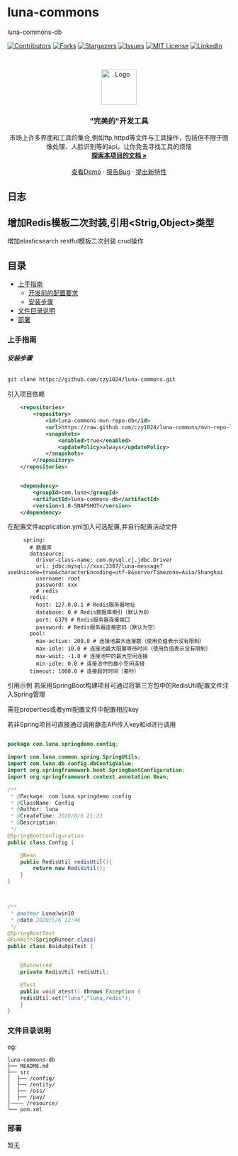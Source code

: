 

# luna-commons

luna-commons-db

<!-- PROJECT SHIELDS -->

[![Contributors][contributors-shield]][contributors-url]
[![Forks][forks-shield]][forks-url]
[![Stargazers][stars-shield]][stars-url]
[![Issues][issues-shield]][issues-url]
[![MIT License][license-shield]][license-url]
[![LinkedIn][linkedin-shield]][linkedin-url]

<!-- PROJECT LOGO -->
<br />

<p align="center">
  <a href="https://github.com/czy1024/luna-commons/">
    <img src="https://i.loli.net/2020/07/28/5MzIVArBZyp8NgX.png" alt="Logo" width="80" height="80">
  </a>

  <h3 align="center">"完美的"开发工具</h3>
  <p align="center">
    市场上许多界面和工具的集合,例如ftp,httpd等文件与工具操作，包括但不限于图像处理、人脸识别等的api。让你免去寻找工具的烦恼
    <br />
    <a href="https://github.com/czy1024/luna-commons"><strong>探索本项目的文档 »</strong></a>
    <br />
    <br />
    <a href="">查看Demo</a>
    ·
    <a href="">报告Bug</a>
    ·
    <a href="https://github.com/czy1024/luna-commons/issues">提出新特性</a>
  </p>

</p>

## 日志
增加Redis模板二次封装,引用<Strig,Object>类型
   - 
增加elasticsearch restful模板二次封装 crud操作


## 目录

- [上手指南](#上手指南)
  - [开发前的配置要求](#开发前的配置要求)
  - [安装步骤](#安装步骤)
- [文件目录说明](#文件目录说明)
- [部署](#部署)


### 上手指南


###### **安装步骤**


```sh
git clone https://github.com/czy1024/luna-commons.git
```

引入项目依赖

```xml
    <repositories>
        <repository>
            <id>luna-commons-mvn-repo-db</id>
            <url>https://raw.github.com/czy1024/luna-commons/mvn-repo-luna-commons-db/</url>
            <snapshots>
                <enabled>true</enabled>
                <updatePolicy>always</updatePolicy>
            </snapshots>
        </repository>
    </repositories>


    <dependency>
        <groupId>com.luna</groupId>
        <artifactId>luna-commons-db</artifactId>
        <version>1.0-SNAPSHOT</version>
    </dependency>
```
在配置文件application.yml加入可选配置,并自行配置活动文件

```text
     spring:
       # 数据库
       datasource:
         driver-class-name: com.mysql.cj.jdbc.Driver
         url: jdbc:mysql://xxx:3307/luna-message?useUnicode=true&characterEncoding=utf-8&serverTimezone=Asia/Shanghai
         username: root
         password: xxx
         # redis
       redis:
         host: 127.0.0.1 # Redis服务器地址
         database: 0 # Redis数据库索引（默认为0）
         port: 6379 # Redis服务器连接端口
         password: # Redis服务器连接密码（默认为空）
       pool:
         max-active: 200.0 # 连接池最大连接数（使用负值表示没有限制）
         max-idle: 10.0 # 连接池最大阻塞等待时间（使用负值表示没有限制）
         max-wait: -1.0 # 连接池中的最大空闲连接
         min-idle: 0.0 # 连接池中的最小空闲连接
       timeout: 1000.0 # 连接超时时间（毫秒）

```

引用示例
若采用SpringBoot构建项目可通过将第三方包中的RedisUtil配置文件注入Spring管理

需在properties或者yml配置文件中配置相应key

若非Spring项目可直接通过调用静态APi传入key和id进行调用

```java

package com.luna.springdemo.config;

import com.luna.common.spring.SpringUtils;
import com.luna.db.config.dbConfigValue;
import org.springframework.boot.SpringBootConfiguration;
import org.springframework.context.annotation.Bean;

/**
 * @Package: com.luna.springdemo.config
 * @ClassName: Config
 * @Author: luna
 * @CreateTime: 2020/8/6 21:23
 * @Description:
 */
@SpringBootConfiguration
public class Config {

    @Bean
    public RedisUtil redisUtil(){
        return new RedisUtil();
    }
}



/**
 * @author Luna@win10
 * @date 2020/5/6 12:46
 */
@SpringBootTest
@RunWith(SpringRunner.class)
public class BaiduApiTest {


	@Autowired
	private RedisUtil redisUtil;

	@Test
	public void atest() throws Exception {
	redisUtil.set("luna","luna,redis");
	}
}

```

### 文件目录说明
eg:

```
luna-commons-db
├── README.md
├── src
│  ├── /config/
│  ├── /entity/
│  ├── /oss/
│  ├── /pay/
│──── /resource/
└── pom.xml

```

### 部署

暂无






<!-- links -->
[your-project-path]:czy1024/luna-commons
[contributors-shield]: https://img.shields.io/github/contributors/czy1024/luna-commons.svg?style=flat-square
[contributors-url]: https://github.com/czy1024/luna-commons/graphs/contributors
[forks-shield]: https://img.shields.io/github/forks/czy1024/luna-commons.svg?style=flat-square
[forks-url]: https://github.com/czy1024/luna-commons/network/members
[stars-shield]: https://img.shields.io/github/stars/czy1024/luna-commons.svg?style=flat-square
[stars-url]: https://github.com/czy1024/luna-commons/stargazers
[issues-shield]: https://img.shields.io/github/issues/czy1024/luna-commons.svg?style=flat-square
[issues-url]: https://img.shields.io/github/issues/czy1024/luna-commons.svg
[license-shield]: https://img.shields.io/github/license/czy1024/luna-commons.svg?style=flat-square
[license-url]: https://github.com/czy1024/luna-commons/blob/master/LICENSE.txt
[linkedin-shield]: https://img.shields.io/badge/-LinkedIn-black.svg?style=flat-square&logo=linkedin&colorB=555
[linkedin-url]: https://linkedin.com/in/luna-commons




